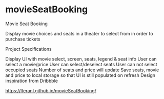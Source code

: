 # movieSeatBooking

Movie Seat Booking

Display movie choices and seats in a theater to select from in order to purchase tickets

Project Specifications

Display UI with movie select, screen, seats, legend & seat info
User can select a movie/price
User can select/deselect seats
User can not select occupied seats
Number of seats and price will update
Save seats, movie and price to local storage so that UI is still populated on refresh
Design inspiration from Dribbble

https://lteranl.github.io/movieSeatBooking/
